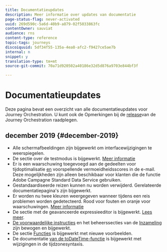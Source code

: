 ```yaml
---
title: Documentatieupdates
description: Meer informatie over updates van documentatie
page-status-flag: never-activated
uuid: 269d590c-5a6d-40b9-a879-02f5033863fc
contentOwner: sauviat
audience: rns
content-type: reference
topic-tags: journeys
discoiquuid: 5df34f55-135a-4ea8-afc2-f9427ce5ae7b
internal: n
snippet: y
translation-type: tm+mt
source-git-commit: 70a71d920502a40186e32d5d876a9703e844bf3f

---
```



# Documentatieupdates

Deze pagina bevat een overzicht van alle documentatieupdates voor Journey Orchestration.
U kunt ook de Opmerkingen bij de [release](../release-notes/release-notes.md)van de Journey Orchestration raadplegen.

## december 2019 {#december-2019}

* Alle schermafbeeldingen zijn bijgewerkt om interfacewijzigingen te weerspiegelen.
* De sectie over de testmodus is bijgewerkt. [Meer informatie](../building-journeys/testing-the-journey.md)
* Er is een waarschuwing toegevoegd aan de gedeelten voor tijdoptimalisatie [en](../building-journeys/wait-activity.md) voorspellende vermoeidheidsscores [](../usecase/leveraging-fatigue-scores.md) in de e-mail. Deze mogelijkheden zijn alleen beschikbaar voor klanten die de functie Adobe Campagne Standard Data Service gebruiken.
* Gestandaardiseerde reizen kunnen nu worden verwijderd. Gerelateerde documentatiepagina&#39;s zijn bijgewerkt.
* Er worden nu twee kleuren weergegeven wanneer tijdens een reis problemen worden gedetecteerd. Rood voor fouten en oranje voor waarschuwingen. [Meer informatie](../about/troubleshooting.md)
* De sectie met de geavanceerde expressieeditor is bijgewerkt. [Lees meer](../expression/expressionadvanced.md).
* [De voorwaardelijke instructies](../expression/conditional-instruction.md) en het beheerssecties van de [Inzameling](../expression/collection-management-functions.md) zijn bewogen en bijgewerkt.
* De sectie [Functies](../expression/functions.md) is bijgewerkt met nieuwe voorbeelden.
* De documentatie [van de toDateTime-functie](../functions/functiontodatetime.md) is bijgewerkt met wijzigingen in de tijdzonesyntaxis.


